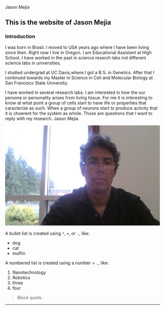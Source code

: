 

Jason Mejia

## This is the website of Jason Mejia

### Introduction 

I was born in Brasil.
I moved to USA years ago where I have been living since then.
Right now I live in Oregon. I am Educational Assistant at High School. 
I have worked in the past in science reserch labs ind different science labs in universities.

I studied undergrad at UC Davis,where I got a B.S. in Genetics.
After that I continued towards my Master in Science in Cell and Molecular Biology at San Francisco State 
University.


I have worked in several research labs.
I am interested in how the our persona or personality arises from living tissue. For me it is interesting 
to know at what point a group of cells start to have life or properties that caracterize as such. When a group of neurons start to produce activity that it is choerent for the system as whole.
Those are questions that I want to reply with my research.
Jason Mejia


![Jason](jason-github-small.jpg)



A bullet list is created using `*`, `+`, or `-`, like:

- dog
- cat
- muffin

A numbered list is created using a number + `.`, like:

1. Nanotechnology
2. Robotics
6. three
2. four

> Block quote.

----
